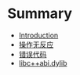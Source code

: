 # Summary

* [Introduction](README.md)
* [操作无反应](chapter1.md)
* [错误代码](cuo-wu-dai-ma.md)
* [libc++abi.dylib](cuo-wu-dai-ma.md)

